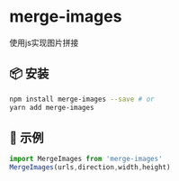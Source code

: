 # merge-images

使用js实现图片拼接

## 📦 安装

```bash
npm install merge-images --save # or
yarn add merge-images 
```

## 🔨 示例

```js
import MergeImages from 'merge-images'
MergeImages(urls,direction,width,height)
```
